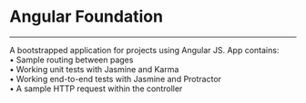 # Angular Foundation
--------------------  

A bootstrapped application for projects using Angular JS. App contains:  
• Sample routing between pages  
• Working unit tests with Jasmine and Karma  
• Working end-to-end tests with Jasmine and Protractor  
• A sample HTTP request within the controller